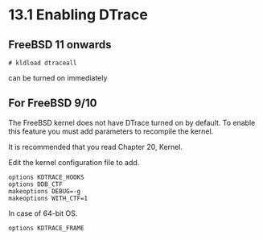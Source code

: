 # 13.1 Enabling DTrace

## FreeBSD 11 onwards

`# kldload dtraceall`

can be turned on immediately

## For FreeBSD 9/10

The FreeBSD kernel does not have DTrace turned on by default. To enable this feature you must add parameters to recompile the kernel.

It is recommended that you read Chapter 20, Kernel.

Edit the kernel configuration file to add.



```
options KDTRACE_HOOKS
options DDB_CTF
makeoptions DEBUG=-g
makeoptions WITH_CTF=1
```

In case of 64-bit OS.



```
options KDTRACE_FRAME
```

